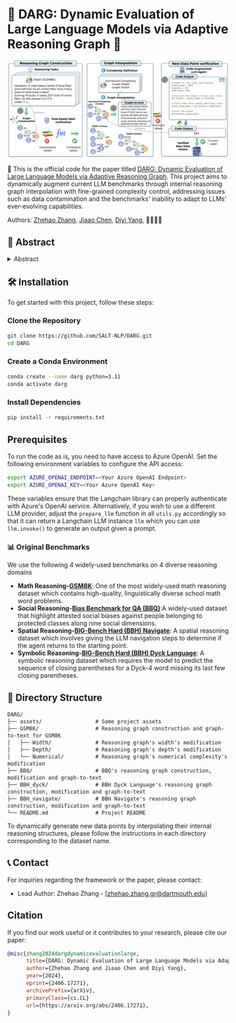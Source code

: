 # 🌟 DARG: Dynamic Evaluation of Large Language Models via Adaptive Reasoning Graph 🌟
![Project Banner](https://github.com/SALT-NLP/DARG/blob/main/assets/framework.png)

🚀 This is the official code for the paper titled [DARG: Dynamic Evaluation of Large Language Models via Adaptive Reasoning Graph](https://arxiv.org/abs/2406.17271). This project aims to dynamically augment current LLM benchmarks through internal reasoning graph interpolation with fine-grained complexity control, addressing issues such as data contamination and the benchmarks' inability to adapt to LLMs' ever-evolving capabilities.

Authors: [Zhehao Zhang](https://zzh-sjtu.github.io/zhehaozhang.github.io/), [Jiaao Chen](https://cs.stanford.edu/people/jiaaoc/), [Diyi Yang](https://cs.stanford.edu/~diyiy/), 👩‍💼👨‍💼

## 🌟 Abstract

<details><summary>Abstract</summary>

The current paradigm of evaluating Large Language Models (LLMs) through static benchmarks comes with significant limitations, such as vulnerability to data contamination and a lack of adaptability to the evolving capabilities of LLMs. Therefore, evaluation methods that can adapt and generate evaluation data with controlled complexity are urgently needed. In this work, we introduce Dynamic Evaluation of LLMs via Adaptive Reasoning Graph Evolvement (DARG) to dynamically extend current benchmarks with controlled complexity and diversity. Specifically, we first extract the reasoning graphs of data points in current benchmarks and then perturb the reasoning graphs to generate novel testing data. Such newly generated test samples can have different levels of complexity while maintaining linguistic diversity similar to the original benchmarks. We further use a code-augmented LLM to ensure the label correctness of newly generated data. We apply our DARG framework to diverse reasoning tasks in four domains with 15 state-of-the-art LLMs. Experimental results show that almost all LLMs experience a performance decrease with increased complexity and certain LLMs exhibit significant drops. Additionally, we find that LLMs exhibit more biases when being evaluated via the data generated by DARG with higher complexity levels. These observations provide useful insights into how to dynamically and adaptively evaluate LLMs. 

</details>

## 🛠️ Installation

To get started with this project, follow these steps:

### Clone the Repository

```bash
git clone https://github.com/SALT-NLP/DARG.git
cd DARG
```

### Create a Conda Environment

```bash
conda create --name darg python=3.11
conda activate darg
```

### Install Dependencies

```bash
pip install -r requirements.txt
```

## Prerequisites
To run the code as is, you need to have access to Azure OpenAI. Set the following environment variables to configure the API access:

```bash
export AZURE_OPENAI_ENDPOINT=<Your Azure OpenAI Endpoint>
export AZURE_OPENAI_KEY=<Your Azure OpenAI Key>
```

These variables ensure that the Langchain library can properly authenticate with Azure's OpenAI service. Alternatively, if you wish to use a different LLM provider, adjust the `prepare_llm` function in all `utils.py` accordingly so that it can return a Langchain LLM instance `llm` which you can use `llm.invoke()` to generate an output given a prompt.


### 📊 Original Benchmarks
We use the following 4 widely-used benchmarks on 4 diverse reasoning domains 

- **Math Reasoning-[GSM8K](https://github.com/openai/grade-school-math)**: One of the most widely-used math reasoning dataset which contains high-quality, linguistically diverse school math word problems.
- **Social Reasoning-[Bias Benchmark for QA (BBQ)](https://huggingface.co/datasets/heegyu/bbq)**:A widely-used dataset that highlight attested social biases against people belonging to protected classes along nine social dimensions.
- **Spatial Reasoning-[BIG-Bench Hard (BBH) Navigate](https://huggingface.co/datasets/lukaemon/bbh/viewer/navigate)**: A spatial reasoning dataset which involves giving the LLM navigation steps to determine if the agent returns to the starting point.
- **Symbolic Reasoning-[BIG-Bench Hard (BBH) Dyck Language](https://huggingface.co/datasets/lukaemon/bbh/viewer/dyck_languages)**: A symbolic reasoning dataset which requires the model to predict the sequence of closing parentheses for a Dyck-4 word missing its last few closing parentheses.


## 📁 Directory Structure

```
DARG/
├── assets/                 # Some project assets
├── GSM8K/                  # Reasoning graph construction and graph-to-text for GSM8K
│   ├── Width/              # Reasoning graph's width's modification
│   ├── Depth/              # Reasoning graph's depth's modification
│   └── Numerical/          # Reasoning graph's numerical complexity's modification
├── BBQ/                    # BBQ's reasoning graph construction, modification and graph-to-text
├── BBH_dyck/               # BBH Dyck Language's reasoning graph construction, modification and graph-to-text 
├── BBH_navigate/           # BBH Navigate's reasoning graph construction, modification and graph-to-text
└── README.md               # Project README
```

To dynamically generate new data points by interpolating their internal reasoning structures, please follow the instructions in each directory corresponding to the dataset name.

## 📞 Contact

For inquiries regarding the framework or the paper, please contact:
- Lead Author: Zhehao Zhang - [zhehao.zhang.gr@dartmouth.edu]


## Citation
If you find our work useful or it contributes to your research, please cite our paper:

```bibtex
@misc{zhang2024dargdynamicevaluationlarge,
      title={DARG: Dynamic Evaluation of Large Language Models via Adaptive Reasoning Graph}, 
      author={Zhehao Zhang and Jiaao Chen and Diyi Yang},
      year={2024},
      eprint={2406.17271},
      archivePrefix={arXiv},
      primaryClass={cs.CL}
      url={https://arxiv.org/abs/2406.17271}, 
}
```